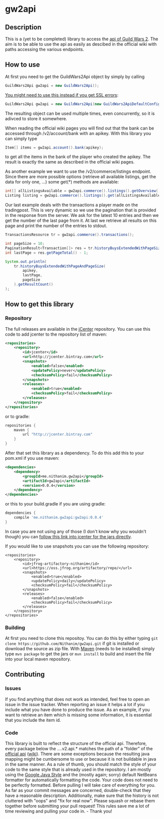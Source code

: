# gw2api

## Description
This is a (yet to be completed) library to access the [api of Guild Wars 2](https://wiki.guildwars2.com/wiki/API:Main). The aim is to be able to use the api as easily as descibed in the official wiki with paths accessing the various endpoints.

## How to use
At first you need to get the GuildWars2Api object by simply by calling
```java
GuildWars2Api gw2api = new GuildWars2Api();
```
[You might need to use this instead if you get SSL errors](/../../issues/15):
```java
GuildWars2Api gw2api = new GuildWars2Api(new GuildWars2ApiDefaultConfigWithGodaddyFix());
```
The resulting object can be used multiple times, even concurrently, so it is adivced to store it somewhere.

When reading the official wiki pages you will find out that the bank can be accessed through /v2/account/bank with an apikey. With this library you can simply type
```java
Item[] items = gw2api.account().bank(apikey);
```
to get all the items in the bank of the player who created the apikey. The result is exactly the same as described in the official wiki pages.

As another example we want to use the /v2/commerce/listings endpoint. Since there are more possible options (retrieve all available listings, get the data for only one, ...) some get(\*) methods are available:
```java
int[] allListingsAvailable = gw2api.commerce().listings().getOverview();
Listing listing = gw2api.commerce().listings().get(allListingsAvailable[0]);
```

Our last example deals with the transactions a player made on the tradingpost. This is very dynamic so we use the pagination that is provided in the response from the server.
We ask for the latest 10 entries and then we get the number of the last page from it. At last we retrieve all results on this page and print the number of the entries to stdout.
```java
TransactionsResource tr = gw2api.commerce().transactions();

int pageSize = 10;
PaginationResult<Transaction[]> res = tr.historyBuysExtendedWithPageSize(apikey, pageSize);
int lastPage = res.getPageTotal() - 1;

System.out.println(
	tr.historyBuysExtendedWithPageAndPageSize(
		apikey,
		lastPage,
		pageSize
	).getResultCount()
);
```

## How to get this library

### Repository
The full releases are available in the [jCenter](https://bintray.com/bintray/jcenter) repository.
You can use this code to add jcenter to the repository list of maven:
```xml
<repositories>
	<repository>
		<id>jcenter</id>
		<url>http://jcenter.bintray.com</url>
		<snapshots>
			<enabled>false</enabled>
			<updatePolicy>never</updatePolicy>
			<checksumPolicy>fail</checksumPolicy>
		</snapshots>
		<releases>
			<enabled>true</enabled>
			<checksumPolicy>fail</checksumPolicy>
		</releases>
	</repository>
</repositories>
```
or to gradle:
```groovy
repositories {
	maven {
		url "http://jcenter.bintray.com"
	}
}
```

After that set this library as a dependency. To do this add this to your pom.xml if you use maven:
```xml
<dependencies>
	<dependency>
		<groupId>me.nithanim.gw2api</groupId>
		<artifactId>gw2api</artifactId>
		<version>0.0.4</version>
	</dependency>
</dependencies>
```
or this to your build.gradle if you are using gradle:
```groovy
dependencies {
	compile 'me.nithanim.gw2api:gw2api:0.0.4'
}
```

In case you are not using any of those (I don't know why you wouldn't though) you can [follow this link into jcenter for the jars directly](http://jcenter.bintray.com/me/nithanim/gw2api/gw2api/).

If you would like to use snapshots you can use the following repository:
```
<repositories>
	<repository>
		<id>jfrog-artifactory-nithanim</id>
		<url>https://oss.jfrog.org/artifactory/repo/</url>
		<snapshots>
			<enabled>true</enabled>
			<updatePolicy>daily</updatePolicy>
			<checksumPolicy>fail</checksumPolicy>
		</snapshots>
		<releases>
			<enabled>false</enabled>
			<checksumPolicy>fail</checksumPolicy>
		</releases>
	</repository>
</repositories>
```

### Building
At first you need to clone this repositoy. You can do this by either typing ```git clone https://github.com/Nithanim/gw2api.git``` if git is installed or download the source as zip file.
With [Maven](https://maven.apache.org/) (needs to be installed) simply type ```mvn package``` to get the jars or ```mvn install``` to build and insert the file into your local maven repository.

## Contributing
### Issues
If you find anything that does not work as intended, feel free to open an issue
in the issue tracker. When reporting an issue it helps a lot if you include
what you have done to produce the issue. As an example, if you want to retrieve 
an item which is missing some information, it is essential that you include the
item id.
### Code
This library is built to reflect the structure of the official api.
Therefore, every package below the ....v2.api.* matches the path of a "folder"
of the
[official api](https://api.guildwars2.com/v2) ([wiki](https://wiki.guildwars2.com/wiki/API:2)).
There are some exceptions because the resulting java mapping might be cumbersome
to use or because it is not buildable in java in the same manner.
As a rule of thumb, you should match the style of your code to the same style
that is already used in the repository. I am mostly using the
[Google Java Style](https://google.github.io/styleguide/javaguide.html) and the
(mostly again; sorry) default NetBeans formatter for automatically formatting the
code.
Your code does not need to be perfectly formatted. Before pulling I will take
care of everything for you.
As far as your commit messages are concerned, double-check that they have a
reasonable description. Additionally, make sure that the history is not
cluttered with "oops" and "fix for real now". Please squash or rebase them
together before submitting your pull request!
This rules save me a lot of time reviewing and pulling your code in. -
Thank you!
